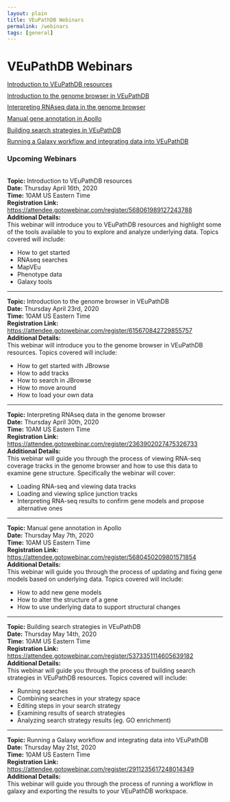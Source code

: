```yaml
---
layout: plain
title: VEuPathDB Webinars 
permalink: /webinars
tags: [general]
---
```

<style>
div#contents p {
  line-height: 90%;
}

</style>
<h1 id="resources">VEuPathDB Webinars</h1>

<div class="static-content">

<div id="contents">
  <p><a href="#intro">Introduction to VEuPathDB resources</a></p>
  <p><a href="#browser">Introduction to the genome browser in VEuPathDB</a></p>
  <p><a href="#rnaseq">Interpreting RNAseq data in the genome browser</a></p>
  <p><a href="#apollo">Manual gene annotation in Apollo</a></p>
  <p><a href="#strategies">Building search strategies in VEuPathDB</a></p>
  <p><a href="#galaxy">Running a Galaxy workflow and integrating data into VEuPathDB</a></p>
</div>


<h3>Upcoming Webinars</h3><br>
<div>
<a name="intro"></a>
<b>Topic:</b> Introduction to VEuPathDB resources<br>
<b>Date:</b> Thursday April 16th, 2020<br>
<b>Time:</b> 10AM US Eastern Time<br>
<b>Registration Link: </b><a href="https://attendee.gotowebinar.com/register/568061989127243788">https://attendee.gotowebinar.com/register/568061989127243788</a> <br>
<b>Additional Details:</b> <br>
This webinar will introduce you to VEuPathDB resources and highlight some of the tools available to you to explore and analyze underlying data.  Topics covered will include:<br>
<ul>
<li>How to get started</li>
<li>RNAseq searches</li>
<li>MapVEu</li>
<li>Phenotype data</li>
<li>Galaxy tools</li>
</ul>
</div>

<hr>

<div>
<a name="browser"></a>
<b>Topic:</b> Introduction to the genome browser in VEuPathDB<br>
<b>Date:</b> Thursday April 23rd, 2020<br>
<b>Time:</b> 10AM US Eastern Time<br>
<b>Registration Link: </b><a href="https://attendee.gotowebinar.com/register/615670842729855757">https://attendee.gotowebinar.com/register/615670842729855757</a> <br>
<b>Additional Details:</b> <br>
This webinar will introduce you to the genome browser in VEuPathDB resources. Topics covered will include:<br>
<ul>
<li>How to get started with JBrowse</li>
<li>How to add tracks</li>
<li>How to search in JBrowse</li>
<li>How to move around</li>
<li>How to load your own data</li>
</ul>
</div>

<hr>

<div>
<a name="rnaseq"></a>
<b>Topic:</b> Interpreting RNAseq data in the genome browser<br>
<b>Date:</b> Thursday April 30th, 2020<br>
<b>Time:</b> 10AM US Eastern Time<br>
<b>Registration Link: </b><a href="https://attendee.gotowebinar.com/register/2363902027475326733">https://attendee.gotowebinar.com/register/2363902027475326733</a> <br>
<b>Additional Details:</b> <br>
This webinar will guide you through the process of viewing RNA-seq coverage tracks in the genome browser and how to use this data to examine gene structure. Specifically the webinar will cover:
<br>
<ul>
<li>Loading RNA-seq and viewing data tracks</li>
<li>Loading and viewing splice junction tracks</li>
<li>Interpreting RNA-seq results to confirm gene models and propose alternative ones</li>
</ul>
</div>

<hr>

<div>
<a name="apollo"></a>
<b>Topic:</b> Manual gene annotation in Apollo<br>
<b>Date:</b> Thursday May 7th, 2020<br>
<b>Time:</b> 10AM US Eastern Time<br>
<b>Registration Link: </b><a href="https://attendee.gotowebinar.com/register/5680450209801571854">https://attendee.gotowebinar.com/register/5680450209801571854</a> <br>
<b>Additional Details:</b> <br>
This webinar will guide you through the process of updating and fixing gene models based on underlying data. Topics covered will include:
<br>
<ul>
<li>How to add new gene models</li>
<li>How to alter the structure of a gene</li>
<li>How to use underlying data to support structural changes</li>
</ul>
</div>

<hr>

<div>
<a name="strategies"></a>
<b>Topic:</b> Building search strategies in VEuPathDB<br>
<b>Date:</b> Thursday May 14th, 2020<br>
<b>Time:</b> 10AM US Eastern Time<br>
<b>Registration Link: </b><a href="https://attendee.gotowebinar.com/register/5373351114605639182">https://attendee.gotowebinar.com/register/5373351114605639182</a> <br>
<b>Additional Details:</b> <br>
This webinar will guide you through the process of building search strategies in VEuPathDB resources. Topics covered will include:
<br>
<ul>
<li>Running searches</li>
<li>Combining searches in your strategy space</li>
<li>Editing steps in your search strategy</li>
<li>Examining results of search strategies</li>
<li>Analyzing search strategy results (eg. GO enrichment)</li>
</ul>
</div>

<hr>

<div>
<a name="galaxy"></a>
<b>Topic:</b> Running a Galaxy workflow and integrating data into VEuPathDB<br>
<b>Date:</b> Thursday May 21st, 2020<br>
<b>Time:</b> 10AM US Eastern Time<br>
<b>Registration Link: </b><a href="https://attendee.gotowebinar.com/register/2911235617248014349">https://attendee.gotowebinar.com/register/2911235617248014349</a> <br>
<b>Additional Details:</b> <br>
This webinar will guide you through the process of running a workflow in galaxy and exporting the results to your VEuPathDB workspace.
</div>


</div>
